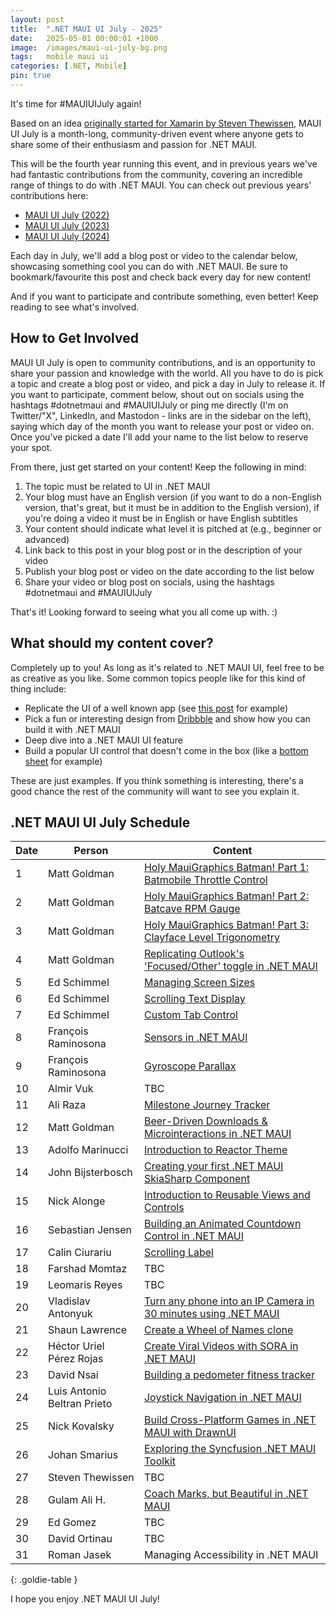 ```yaml
---
layout: post
title:  ".NET MAUI UI July - 2025"
date:   2025-05-01 00:00:01 +1000
image:  /images/maui-ui-july-bg.png
tags:   mobile maui ui
categories: [.NET, Mobile]
pin: true
---
```


It's time for #MAUIUIJuly again!

Based on an idea [originally started for Xamarin by Steven Thewissen](https://thewissen.io/introducing-xamarin-ui-july/), MAUI UI July is a month-long, community-driven event where anyone gets to share some of their enthusiasm and passion for .NET MAUI.

This will be the fourth year running this event, and in previous years we've had fantastic contributions from the community, covering an incredible range of things to do with .NET MAUI. You can check out previous years' contributions here:

* [MAUI UI July (2022)](/posts/maui-ui-july)
* [MAUI UI July (2023)](/posts/maui-ui-july-23)
* [MAUI UI July (2024)](/posts/mauiuijuly-24/)

Each day in July, we'll add a blog post or video to the calendar below, showcasing something cool you can do with .NET MAUI. Be sure to bookmark/favourite this post and check back every day for new content!

And if you want to participate and contribute something, even better! Keep reading to see what's involved.

## How to Get Involved

MAUI UI July is open to community contributions, and is an opportunity to share your passion and knowledge with the world. All you have to do is pick a topic and create a blog post or video, and pick a day in July to release it. If you want to participate, comment below, shout out on socials using the hashtags #dotnetmaui and #MAUIUIJuly or ping me directly (I'm on Twitter/"X", LinkedIn, and Mastodon - links are in the sidebar on the left), saying which day of the month you want to release your post or video on. Once you've picked a date I'll add your name to the list below to reserve your spot.

From there, just get started on your content! Keep the following in mind:

1. The topic must be related to UI in .NET MAUI
2. Your blog must have an English version (if you want to do a non-English version, that's great, but it must be in addition to the English version), if you're doing a video it must be in English or have English subtitles
3. Your content should indicate what level it is pitched at (e.g., beginner or advanced)
4. Link back to this post in your blog post or in the description of your video
5. Publish your blog post or video on the date according to the list below
6. Share your video or blog post on socials, using the hashtags #dotnetmaui and #MAUIUIJuly

That's it! Looking forward to seeing what you all come up with. :)

## What should my content cover?

Completely up to you! As long as it's related to .NET MAUI UI, feel free to be as creative as you like. Some common topics people like for this kind of thing include:

* Replicate the UI of a well known app (see [this post](/posts/outlook-clone) for example)
* Pick a fun or interesting design from [Dribbble](https://dribbble.com) and show how you can build it with .NET MAUI
* Deep dive into a .NET MAUI UI feature
* Build a popular UI control that doesn't come in the box (like a [bottom sheet](https://blogs.xgenoapps.com/post/2022/07/23/maui-bottom-sheet) for example)

These are just examples. If you think something is interesting, there's a good chance the rest of the community will want to see you explain it.


## .NET MAUI UI July Schedule

| Date | Person                      | Content                                                                                                                                                                        |
| ---- | --------------------------- | ------------------------------------------------------------------------------------------------------------------------------------------------------------------------------ |
| 1    | Matt Goldman                | [Holy MauiGraphics Batman! Part 1: Batmobile Throttle Control](/posts/batmobile-part-1/)                                                                                       |
| 2    | Matt Goldman                | [Holy MauiGraphics Batman! Part 2: Batcave RPM Gauge](/posts/batmobile-part-2)                                                                                                 |
| 3    | Matt Goldman                | [Holy MauiGraphics Batman! Part 3: Clayface Level Trigonometry](/posts/batmobile-part-3)                                                                                       |
| 4    | Matt Goldman                | [Replicating Outlook's 'Focused/Other' toggle in .NET MAUI](/posts/outlook-toggle)                                                                                             |
| 5    | Ed Schimmel                 | [Managing Screen Sizes](https://byte217.com/net-maui-managing-screen-sizes/)                                                                                                   |
| 6    | Ed Schimmel                 | [Scrolling Text Display](https://byte217.com/net-maui-scrolling-text-display/)                                                                                                 |
| 7    | Ed Schimmel                 | [Custom Tab Control](https://byte217.com/net-maui-tab-control-with-underlinement/)                                                                                             |
| 8    | François Raminosona         | [Sensors in .NET MAUI](https://blog.francois.raminosona.com/sensors-in-net-maui-mauiuijuly/)                                                                                   |
| 9    | François Raminosona         | [Gyroscope Parallax](https://blog.francois.raminosona.com/sensor-based-parallax-in-net-maui-using-the-gyroscope-mauiuijuly/)                                                   |
| 10   | Almir Vuk                   | TBC                                                                                                                                                                            |
| 11   | Ali Raza                    | [Milestone Journey Tracker](https://mauiwithali.hashnode.dev/building-a-dynamic-milestone-journey-tracker-with-skiasharp-in-net-maui)                                          |
| 12   | Matt Goldman                | [Beer-Driven Downloads & Microinteractions in .NET MAUI](/posts/bdd-app-downloads)                                                                                             |
| 13   | Adolfo Marinucci            | [Introduction to Reactor Theme](https://github.com/adospace/reactor-theme/blob/main/net_maui_july2025_article.md)                                                              |
| 14   | John Bijsterbosch           | [Creating your first .NET MAUI SkiaSharp Component](https://blog.johndotnet.nl/creating-your-very-first-net-maui-skiasharp-component-step-by-step/)                            |
| 15   | Nick Alonge                 | [Introduction to Reusable Views and Controls ](https://dev.to/nick_alonge/reusable-views-in-net-maui-4n3c)                                                                     |
| 16   | Sebastian Jensen            | [Building an Animated Countdown Control in .NET MAUI](https://medium.com/@tsjdevapps/building-an-animated-countdown-control-in-net-maui-0b1faff7ed76)                          |
| 17   | Calin Ciurariu              | [Scrolling Label](https://medium.com/@clinciurariu/calin-ciurariu-c153c8ceb9dd)                                                                                                |
| 18   | Farshad Momtaz              | TBC                                                                                                                                                                            |
| 19   | Leomaris Reyes              | TBC                                                                                                                                                                            |
| 20   | Vladislav Antonyuk          | [Turn any phone into an IP Camera in 30 minutes using .NET MAUI](https://vladislavantonyuk.github.io/articles/Turn-any-phone-into-an-IP-Camera-in-30-Minutes-using-.NET-MAUI/) |
| 21   | Shaun Lawrence              | [Create a Wheel of Names clone](https://blog.bijington.com/2025/07/21/wheel-of-names.html)                                                                                     |
| 22   | Héctor Uriel Pérez Rojas    | [Create Viral Videos with SORA in .NET MAUI](https://devs.school/create-viral-videos-with-sora-in-net-maui/)                                                                   |
| 23   | David Nsai                  | [Building a pedometer fitness tracker](https://medium.com/@nsaidave/building-a-pedometer-fitness-tracker-using-net-maui-8723ad041c1d)                                          |
| 24   | Luis Antonio Beltran Prieto | [Joystick Navigation in .NET MAUI](https://dev.to/icebeam7/joystick-navigation-ui-in-net-maui-5974)                                                                            |
| 25   | Nick Kovalsky               | [Build Cross-Platform Games in .NET MAUI with DrawnUI](https://taublast.github.io/posts/Breakout/)                                                                             |
| 26   | Johan Smarius               | [Exploring the Syncfusion .NET MAUI Toolkit](https://www.youtube.com/watch?v=T69XFmhjdzQ)                                                                                      |
| 27   | Steven Thewissen            | TBC                                                                                                                                                                            |
| 28   | Gulam Ali H.                | [Coach Marks, but Beautiful in .NET MAUI](https://medium.com/@freakyali/coach-marks-but-beautiful-in-net-maui-7cd861dc1058)                                                    |
| 29   | Ed Gomez                    | TBC                                                                                                                                                                            |
| 30   | David Ortinau               | TBC                                                                                                                                                                            |
| 31   | Roman Jasek                 | Managing Accessibility in .NET MAUI                                                                                                                                            |

{: .goldie-table }

I hope you enjoy .NET MAUI UI July!
